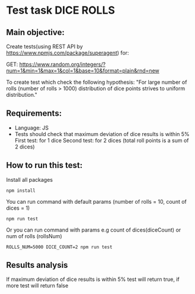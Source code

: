# Test task DICE ROLLS
## Main objective:
Create tests(using REST API by https://www.npmjs.com/package/superagent) for:

GET: https://www.random.org/integers/?num=1&min=1&max=1&col=1&base=10&format=plain&rnd=new

To create test which check the following hypothesis:
"For large number of rolls (number of rolls > 1000)
distribution of dice points strives to uniform distribution."
## Requirements:
* Language: JS
* Tests should check that maximum deviation of dice results
  is within 5% First test: for 1 dice Second test:
  for 2 dices (total roll points is a sum of 2 dices)
## How to run this test:
Install all packages
```
npm install
```
You can run command with default params (number of rolls = 10,
count of dices = 1)
```
npm run test
```
Or you can run command with params e.g count
of dices(diceCount) or num of rolls (rollsNum)
```
ROLLS_NUM=5000 DICE_COUNT=2 npm run test
```
## Results analysis
If maximum deviation of dice results
is within 5% test will return true, if more test will return false